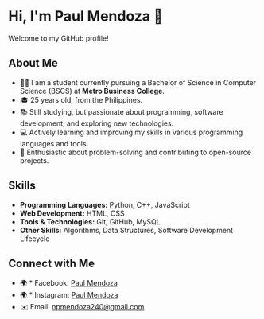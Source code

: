 # Hi, I'm Paul Mendoza 👋

Welcome to my GitHub profile!

## About Me
- 👨‍💻 I am a student currently pursuing a Bachelor of Science in Computer Science (BSCS) at **Metro Business College**.
- 🎓 25 years old, from the Philippines.
- 📚 Still studying, but passionate about programming, software development, and exploring new technologies.
- 💻 Actively learning and improving my skills in various programming languages and tools.
- 🌱 Enthusiastic about problem-solving and contributing to open-source projects.

## Skills
- **Programming Languages:** Python, C++, JavaScript
- **Web Development:** HTML, CSS
- **Tools & Technologies:** Git, GitHub, MySQL
- **Other Skills:** Algorithms, Data Structures, Software Development Lifecycle

## Connect with Me
- 🌍 * Facebook: [Paul Mendoza](https://www.facebook.com/mypaulmendoza/)
- 🌍 * Instagram: [Paul Mendoza](https://www.instagram.com/mypaulmendoza/)
- ✉️ Email: npmendoza240@gmail.com
